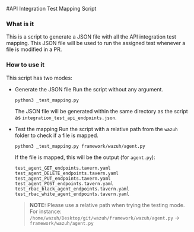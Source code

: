 #API Integration Test Mapping Script
### What is it
This is a script to generate a JSON file with all the API integration test mapping. This JSON file will be used to run the assigned test whenever a file is modified in a PR.

### How to use it
This script has two modes:
- Generate the JSON file
    Run the script without any argument.
    ```
    python3 _test_mapping.py
    ```
    The JSON file will be generated within the same directory as the script as `integration_test_api_endpoints.json`.
    
- Test the mapping
    Run the script with a relative path from the `wazuh` folder to check if a file is mapped.
    ```
    python3 _test_mapping.py framework/wazuh/agent.py
    ```
    If the file is mapped, this will be the output (for `agent.py`):
    ```
    test_agent_GET_endpoints.tavern.yaml
    test_agent_DELETE_endpoints.tavern.yaml
    test_agent_PUT_endpoints.tavern.yaml
    test_agent_POST_endpoints.tavern.yaml
    test_rbac_black_agent_endpoints.tavern.yaml
    test_rbac_white_agent_endpoints.tavern.yaml
    ```
  
    > **NOTE:** Please use a relative path when trying the testing mode. For instance: `/home/wazuh/Desktop/git/wazuh/framework/wazuh/agent.py` -> `framework/wazuh/agent.py`
